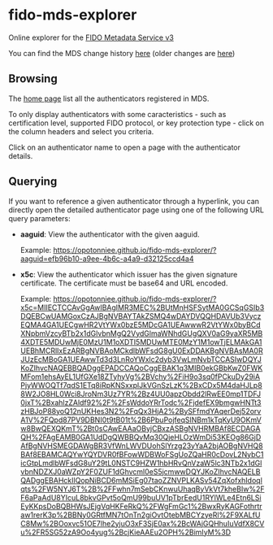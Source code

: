 # fido-mds-explorer

Online explorer for the [FIDO Metadata Service v3](https://fidoalliance.org/metadata/)

You can find the MDS change history [here](https://github.com/opotonniee/fido-mds-explorer/commits/main/js/mds.js) (older changes are [here](https://github.com/opotonniee/fido-mds-explorer/commits/main/mds.js))


## Browsing

The [home page](https://opotonniee.github.io/fido-mds-explorer/) list all the authenticators registered in MDS.

To only display authenticators with some caracteristics - such as certification level, supported FIDO protocol, or key protection type - click on the column headers and select you criteria.

Click on an authenticator name to open a page with the authenticator details.

## Querying

If you want to reference a given authenticator through a hyperlink, you can directly open the detailed authenticator page using one of the following URL query parameters:

- **aaguid**: View the authenticator with the given aaguid.

   Example: https://opotonniee.github.io/fido-mds-explorer/?aaguid=efb96b10-a9ee-4b6c-a4a9-d32125ccd4a4

- **x5c**: View the authenticator which issuer has the given signature certificate. The certificate must be base64 and URL encoded.

  Example:
https://opotonniee.github.io/fido-mds-explorer/?x5c=MIIECTCCAvGgAwIBAgIMR3MEC%2BUtMnHSFSytMA0GCSqGSIb3DQEBCwUAMGoxCzAJBgNVBAYTAkZSMQ4wDAYDVQQHDAVUb3VyczEQMA4GA1UECgwHR2VtYWx0bzE5MDcGA1UEAwwwR2VtYWx0byBCdXNpbmVzcyBTb2x1dGlvbnMgQ2VydGlmaWNhdGUgQXV0aG9yaXR5MB4XDTE5MDUwMjE0MzU1M1oXDTI5MDUwMTE0MzY1M1owTjELMAkGA1UEBhMCRlIxEzARBgNVBAoMCkdlbWFsdG8gU0ExDDAKBgNVBAsMA0RJUzEcMBoGA1UEAwwTd3d3LnRoYWxlc2dyb3VwLmNvbTCCASIwDQYJKoZIhvcNAQEBBQADggEPADCCAQoCggEBAK1q3MIB0ekGBbKwZ0FWKMFom1ehsAyEL1UfGXe18ZTyhyVg%2BVchy%2FiH9o3sq0fPCkuDy29iAPjyWWOQTf7qdS1ETq8iRpKNSxxplJkVGnSzLzK%2BxCDx5M4daHJLp88W2JO8HL0Wci8JroNm3Uz7YR%2Bz4UU0apzObdd2lRwEE0mp1TDFJ0jxT%2BxahlzZAldf92%2F%2FsWddoYRrTodc%2FjdefEX9bmgwHNTt3zHBJoP88yoQ12nUKHes3N2%2FqQx3HjA2%2BySFfmdYAqerDej52orvA1V%2FQpd87PV9DBNI0t9tB01t%2B6PbuPojfeqSlNBm1kTqKyU9OKmVw8BwQEXQKmT%2Bt0sCAwEAAaOByjCBxzASBgNVHRMBAf8ECDAGAQH%2FAgEAMB0GA1UdDgQWBBQvMq30QjeHLOzWmDi53KEOg86GjDAfBgNVHSMEGDAWgBR3VfWnLWVDUohSlYrzg23yYaA2bjAOBgNVHQ8BAf8EBAMCAQYwYQYDVR0fBFowWDBWoFSgUoZQaHR0cDovL2NybC1icGtpLmdlbWFsdG8uY29tL0NSTC9HZW1hbHRvQnVzaW5lc3NTb2x1dGlvbnNDZXJ0aWZpY2F0ZUF1dGhvcml0eS5jcmwwDQYJKoZIhvcNAQELBQADggEBAHckIlQopNiBCD6mMSiEg07taoZZNVPLKASv54ZqXofxhIdoqlqts%2FW5NYJ6T%2B%2FFwhn7mSebCKnwuUhaqByVkVt7kheBIw%2FF6aPaAdU8YIcuL8bkvGPvt5oQmU99buUV1pTbrEedU1RYlWLe4Etn6LSiEyKKpsDoBQBHWsJEjgVqHKFeRkQ%2FWgFmGc1%2BwxRyKAGFothrtraw1rerK3p%2BBNy0GRtfMN7tOnTn2giOvtOtebMBCYzyeRl%2F9XALfUC8Mw%2BOoxvc51OE7lhe2yjuO3xF3SjE0ax%2BcWAjGQHhuIuVdfX8CVu%2FR5SG52zA9Oo4yug%2BcjKieAAEu2OPH%2BimIyM%3D
